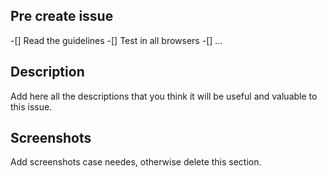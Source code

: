 ## Pre create issue

-[] Read the guidelines
-[] Test in all browsers
-[] ...

## Description

Add here all the descriptions that you think it will be useful and valuable to this issue.

## Screenshots

Add screenshots case needes, otherwise delete this section.